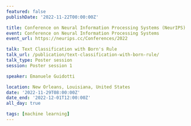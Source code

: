 ```yaml
---
featured: false
publishDate: '2022-11-22T00:00:00Z'

title: Conference on Neural Information Processing Systems (NeurIPS) 
event: Conference on Neural Information Processing Systems
event_url: https://neurips.cc/Conferences/2022

talk: Text Classification with Born's Rule
talk_url: /publication/text-classification-with-born-rule/
talk_type: Poster session
session: Poster session 1

speaker: Emanuele Guidotti

location: New Orleans, Louisiana, United States
date: '2022-11-29T08:00:00Z'
date_end: '2022-12-01T12:00:00Z'
all_day: true

tags: [machine learning]
---
```

